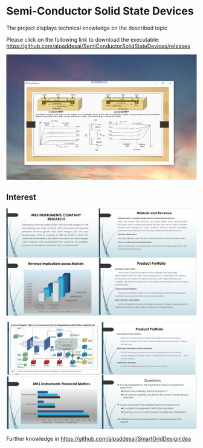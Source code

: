 # Semi-Conductor Solid State Devices

The project displays technical knowledge on the described topic

Please click on the following link to download the executable: https://github.com/alpaddesai/SemiConductorSolidStateDevices/releases

![image](FundamentalsSemiConductorDevices.png)

## Interest
![image](image1.jpg)

![image](image2.jpg)

Further knowledge in https://github.com/alpaddesai/SmartGridDesignIdea
